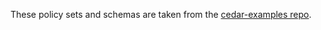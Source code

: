 These policy sets and schemas are taken from the [cedar-examples repo](https://github.com/cedar-policy/cedar-examples/tree/release/4.5.x/cedar-example-use-cases).
